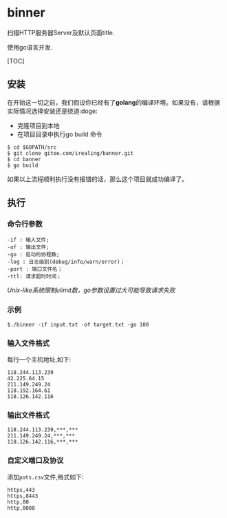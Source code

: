 # binner

扫描HTTP服务器Server及默认页面title.

使用go语言开发.

[TOC]

## 安装

在开始这一切之前，我们假设你已经有了**golang**的编译环境。如果没有，请根据实际情况选择安装还是绕道:doge:

* 克隆项目到本地
* 在项目目录中执行go build 命令


```shell
$ cd $GOPATH/src
$ git clone gitee.com/irealing/banner.git
$ cd banner
$ go build
```

如果以上流程顺利执行没有报错的话，那么这个项目就成功编译了。

## 执行

### 命令行参数

```
-if : 输入文件;
-of : 输出文件;
-go : 启动的协程数;
-log : 日志级别(debug/info/warn/error)；
-port : 端口文件名；
-ttl: 请求超时时间；
```
*Unix-like系统限制ulimit数，go参数设置过大可能导致请求失败*


### 示例

```
$./binner -if input.txt -of target.txt -go 100
```

### 输入文件格式

 每行一个主机地址,如下:

```
118.244.113.239
42.225.64.15
211.149.249.24
118.192.164.61
118.126.142.116
```

### 输出文件格式

```
118.244.113.239,***,***
211.149.249.24,***,***
118.126.142.116,***,***
```

### 自定义端口及协议

添加`pots.csv`文件,格式如下:

```csv
https,443
https,8443
http,80
http,8088
```

